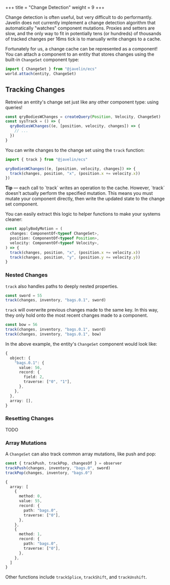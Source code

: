+++
title = "Change Detection"
weight = 9
+++

Change detection is often useful, but very difficult to do performantly. Javelin does not currently implement a change detection algorithm that automatically "watches" component mutations. Proxies and setters are slow, and the only way to fit in potentially tens (or hundreds) of thousands of tracked changes per 16ms tick is to manually write changes to a cache.

Fortunately for us, a change cache can be represented as a component! You can attach a component to an entity that stores changes using the built-in `ChangeSet` component type:

```ts
import { ChangeSet } from "@javelin/ecs"
world.attach(entity, ChangeSet)
```

## Tracking Changes

Retreive an entity's change set just like any other component type: using queries!

```ts
const qryBodiesWChanges = createQuery(Position, Velocity, ChangeSet)
const sysTrack = () => {
  qryBodiesWChanges((e, [position, velocity, changes]) => {
    // ...
  })
}
```

You can write changes to the change set using the `track` function:

```ts
import { track } from "@javelin/ecs"

qryBodiesWChanges((e, [position, velocity, changes]) => {
  track(changes, position, "x", (position.x += velocity.x))
})
```

<aside>
  <p>
    <strong>Tip</strong> — each call to `track` writes an operation to the cache. However, `track` doesn't actually perform the specified mutation. This means you must mutate your component directly, then write the updated state to the change set component.
  </p>
</aside>

You can easily extract this logic to helper functions to make your systems cleaner:

```ts
const applyBodyMotion = (
  changes: ComponentOf<typeof ChangeSet>,
  position: ComponentOf<typeof Position>,
  velocity: ComponentOf<typeof Velocity>,
) => {
  track(changes, position, "x", (position.x += velocity.x))
  track(changes, position, "y", (position.y += velocity.y))
}
```

### Nested Changes

`track` also handles paths to deeply nested properties.

```ts
const sword = 55
track(changes, inventory, "bags.0.1", sword)
```

`track` will overwrite previous changes made to the same key. In this way, they only hold onto the most recent changes made to a component.

```ts
const bow = 56
track(changes, inventory, "bags.0.1", sword)
track(changes, inventory, "bags.0.1", bow)
```

In the above example, the entity's `ChangeSet` component would look like:

```ts
{
  object: {
    "bags.0.1": {
      value: 56,
      record: {
        field: 2,
        traverse: ["0", "1"],
      },
    },
  },
  array: [],
}
```

### Resetting Changes

TODO

### Array Mutations

A `ChangeSet` can also track common array mutations, like push and pop:

```ts
const { trackPush, trackPop, changesOf } = observer
trackPush(changes, inventory, "bags.0", sword)
trackPop(changes, inventory, "bags.0")
```

```ts
{
  array: [
    {
      method: 0,
      value: 55,
      record: {
        path: "bags.0",
        traverse: ["0"],
      },
    },
    {
      method: 1,
      record: {
        path: "bags.0",
        traverse: ["0"],
      },
    },
  ]
}
```

Other functions include `trackSplice`, `trackShift`, and `trackUnshift`.
